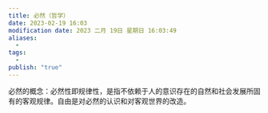 ```yaml
---
title: 必然（哲学）
date: 2023-02-19 16:03
modification date: 2023 二月 19日 星期日 16:03:49
aliases:
  - 
tags:
  - 
publish: "true"
---
```


必然的概念：必然性即规律性，是指不依赖于人的意识存在的自然和社会发展所固有的客观规律。自由是对必然的认识和对客观世界的改造。